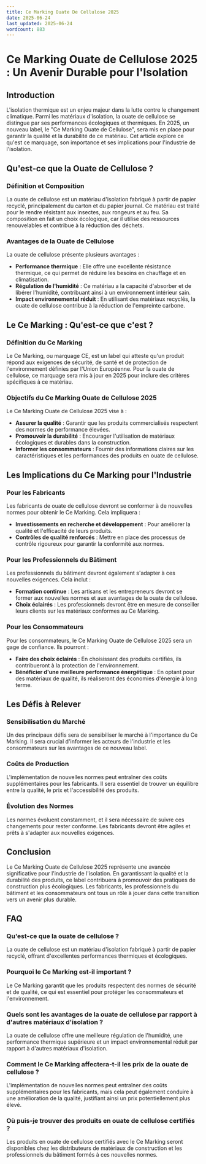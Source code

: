 ```yaml
---
title: Ce Marking Ouate De Cellulose 2025
date: 2025-06-24
last_updated: 2025-06-24
wordcount: 883
---
```


# Ce Marking Ouate de Cellulose 2025 : Un Avenir Durable pour l'Isolation

## Introduction

L'isolation thermique est un enjeu majeur dans la lutte contre le changement climatique. Parmi les matériaux d'isolation, la ouate de cellulose se distingue par ses performances écologiques et thermiques. En 2025, un nouveau label, le "Ce Marking Ouate de Cellulose", sera mis en place pour garantir la qualité et la durabilité de ce matériau. Cet article explore ce qu'est ce marquage, son importance et ses implications pour l'industrie de l'isolation.

## Qu'est-ce que la Ouate de Cellulose ?

### Définition et Composition

La ouate de cellulose est un matériau d'isolation fabriqué à partir de papier recyclé, principalement du carton et du papier journal. Ce matériau est traité pour le rendre résistant aux insectes, aux rongeurs et au feu. Sa composition en fait un choix écologique, car il utilise des ressources renouvelables et contribue à la réduction des déchets.

### Avantages de la Ouate de Cellulose

La ouate de cellulose présente plusieurs avantages :

- **Performance thermique** : Elle offre une excellente résistance thermique, ce qui permet de réduire les besoins en chauffage et en climatisation.
- **Régulation de l'humidité** : Ce matériau a la capacité d'absorber et de libérer l'humidité, contribuant ainsi à un environnement intérieur sain.
- **Impact environnemental réduit** : En utilisant des matériaux recyclés, la ouate de cellulose contribue à la réduction de l'empreinte carbone.

## Le Ce Marking : Qu'est-ce que c'est ?

### Définition du Ce Marking

Le Ce Marking, ou marquage CE, est un label qui atteste qu'un produit répond aux exigences de sécurité, de santé et de protection de l'environnement définies par l'Union Européenne. Pour la ouate de cellulose, ce marquage sera mis à jour en 2025 pour inclure des critères spécifiques à ce matériau.

### Objectifs du Ce Marking Ouate de Cellulose 2025

Le Ce Marking Ouate de Cellulose 2025 vise à :

- **Assurer la qualité** : Garantir que les produits commercialisés respectent des normes de performance élevées.
- **Promouvoir la durabilité** : Encourager l'utilisation de matériaux écologiques et durables dans la construction.
- **Informer les consommateurs** : Fournir des informations claires sur les caractéristiques et les performances des produits en ouate de cellulose.

## Les Implications du Ce Marking pour l'Industrie

### Pour les Fabricants

Les fabricants de ouate de cellulose devront se conformer à de nouvelles normes pour obtenir le Ce Marking. Cela impliquera :

- **Investissements en recherche et développement** : Pour améliorer la qualité et l'efficacité de leurs produits.
- **Contrôles de qualité renforcés** : Mettre en place des processus de contrôle rigoureux pour garantir la conformité aux normes.

### Pour les Professionnels du Bâtiment

Les professionnels du bâtiment devront également s'adapter à ces nouvelles exigences. Cela inclut :

- **Formation continue** : Les artisans et les entrepreneurs devront se former aux nouvelles normes et aux avantages de la ouate de cellulose.
- **Choix éclairés** : Les professionnels devront être en mesure de conseiller leurs clients sur les matériaux conformes au Ce Marking.

### Pour les Consommateurs

Pour les consommateurs, le Ce Marking Ouate de Cellulose 2025 sera un gage de confiance. Ils pourront :

- **Faire des choix éclairés** : En choisissant des produits certifiés, ils contribueront à la protection de l'environnement.
- **Bénéficier d'une meilleure performance énergétique** : En optant pour des matériaux de qualité, ils réaliseront des économies d'énergie à long terme.

## Les Défis à Relever

### Sensibilisation du Marché

Un des principaux défis sera de sensibiliser le marché à l'importance du Ce Marking. Il sera crucial d'informer les acteurs de l'industrie et les consommateurs sur les avantages de ce nouveau label.

### Coûts de Production

L'implémentation de nouvelles normes peut entraîner des coûts supplémentaires pour les fabricants. Il sera essentiel de trouver un équilibre entre la qualité, le prix et l'accessibilité des produits.

### Évolution des Normes

Les normes évoluent constamment, et il sera nécessaire de suivre ces changements pour rester conforme. Les fabricants devront être agiles et prêts à s'adapter aux nouvelles exigences.

## Conclusion

Le Ce Marking Ouate de Cellulose 2025 représente une avancée significative pour l'industrie de l'isolation. En garantissant la qualité et la durabilité des produits, ce label contribuera à promouvoir des pratiques de construction plus écologiques. Les fabricants, les professionnels du bâtiment et les consommateurs ont tous un rôle à jouer dans cette transition vers un avenir plus durable.

## FAQ

### Qu'est-ce que la ouate de cellulose ?

La ouate de cellulose est un matériau d'isolation fabriqué à partir de papier recyclé, offrant d'excellentes performances thermiques et écologiques.

### Pourquoi le Ce Marking est-il important ?

Le Ce Marking garantit que les produits respectent des normes de sécurité et de qualité, ce qui est essentiel pour protéger les consommateurs et l'environnement.

### Quels sont les avantages de la ouate de cellulose par rapport à d'autres matériaux d'isolation ?

La ouate de cellulose offre une meilleure régulation de l'humidité, une performance thermique supérieure et un impact environnemental réduit par rapport à d'autres matériaux d'isolation.

### Comment le Ce Marking affectera-t-il les prix de la ouate de cellulose ?

L'implémentation de nouvelles normes peut entraîner des coûts supplémentaires pour les fabricants, mais cela peut également conduire à une amélioration de la qualité, justifiant ainsi un prix potentiellement plus élevé.

### Où puis-je trouver des produits en ouate de cellulose certifiés ?

Les produits en ouate de cellulose certifiés avec le Ce Marking seront disponibles chez les distributeurs de matériaux de construction et les professionnels du bâtiment formés à ces nouvelles normes.